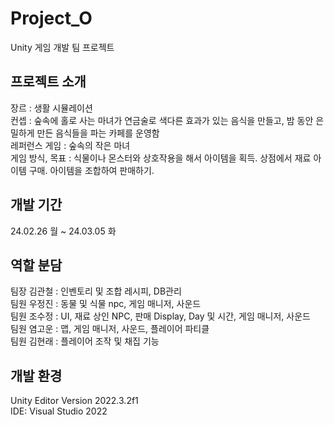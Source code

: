 # Project_O
Unity 게임 개발 팀 프로젝트

## 프로젝트 소개
장르 : 생활 시뮬레이션  
컨셉 : 숲속에 홀로 사는 마녀가 연금술로 색다른 효과가 있는 음식을 만들고, 밤 동안 은밀하게 만든 음식들을 파는 카페를 운영함   
레퍼런스 게임 : 숲속의 작은 마녀   
게임 방식, 목표 : 식물이나 몬스터와 상호작용을 해서 아이템을 획득. 상점에서 재료 아이템 구매. 아이템을 조합하여 판매하기.   

## 개발 기간
24.02.26 월 ~ 24.03.05 화

## 역할 분담
팀장 김관철 : 인벤토리 및 조합 레시피, DB관리  
팀원 우정진 : 동물 및 식물 npc, 게임 매니저, 사운드  
팀원 조수정 : UI, 재료 상인 NPC, 판매 Display, Day 및 시간, 게임 매니저, 사운드  
팀원 염고운 : 맵, 게임 매니저, 사운드, 플레이어 파티클    
팀원 김현래 : 플레이어 조작 및 채집 기능  

## 개발 환경
Unity Editor Version 2022.3.2f1   
IDE: Visual Studio 2022
